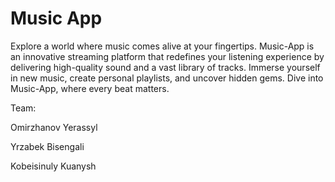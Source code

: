 # Music App 
<p>Explore a world where music comes alive at your fingertips. Music-App is an innovative streaming platform that redefines your listening experience by delivering high-quality sound and a vast library of tracks. Immerse yourself in new music, create personal playlists, and uncover hidden gems. Dive into Music-App, where every beat matters.</p>
<div><p>Team:</p>
<p>Omirzhanov Yerassyl</p>
<p>Yrzabek Bisengali</p>
<p>Kobeisinuly Kuanysh</p></div>
